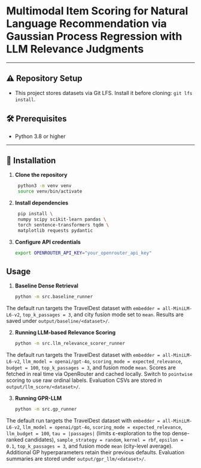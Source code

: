 # Multimodal Item Scoring for Natural Language Recommendation via Gaussian Process Regression with LLM Relevance Judgments
---

## ⚠️ Repository Setup

- This project stores datasets via Git LFS. Install it before cloning: `git lfs install`.
## 🛠 Prerequisites

- Python 3.8 or higher
---

## 🔧 Installation

1. **Clone the repository**  
   ```bash
    python3 -m venv venv
    source venv/bin/activate
   ```

2. **Install dependencies**
   ```bash
    pip install \
    numpy scipy scikit-learn pandas \
    torch sentence-transformers tqdm \
    matplotlib requests pydantic
   ```
3. **Configure API credentials**
   ```bash
   export OPENROUTER_API_KEY="your_openrouter_api_key"
   ```

## Usage
1. **Baseline Dense Retrieval**
    ```bash
    python -m src.baseline_runner

The default run targets the TravelDest dataset with `embedder = all-MiniLM-L6-v2`, `top_k_passages = 3`, and city fusion mode set to `mean`.
Results are saved under `output/baseline/<dataset>/`.

2. **Running LLM-based Relevance Scoring**
    ```bash
    python -m src.llm_relevance_scorer_runner

The default run targets the TravelDest dataset with `embedder = all-MiniLM-L6-v2`, `llm_model = openai/gpt-4o`, `scoring_mode = expected_relevance`, `budget = 100`, `top_k_passages = 3`, and fusion mode `mean`. Scores are fetched in real time via OpenRouter and cached locally. Switch to `pointwise` scoring to use raw ordinal labels.
Evaluation CSVs are stored in `output/llm_score/<dataset>/`.

3. **Running GPR-LLM** 
    ```bash
    python -m src.gp_runner

The default run targets the TravelDest dataset with `embedder = all-MiniLM-L6-v2`, `llm_model = openai/gpt-4o`, `scoring_mode = expected_relevance`, `llm_budget = 100`, `tau = |passages|` (limits ε-exploration to the top dense-ranked candidates), `sample_strategy = random`, `kernel = rbf`, `epsilon = 0.1`, `top_k_passages = 3`, and fusion mode `mean` (city-level average). Additional GP hyperparameters retain their previous defaults.
Evaluation summaries are stored under `output/gpr_llm/<dataset>/`.
